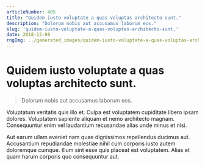 ```yaml
---
articleNumber: 485
title: "Quidem iusto voluptate a quas voluptas architecto sunt."
description: "Dolorum nobis aut accusamus laborum eos."
slug: 'quidem-iusto-voluptate-a-quas-voluptas-architecto-sunt.'
date: 2018-12-08
rngImg: ../generated_images/quidem-iusto-voluptate-a-quas-voluptas-architecto-sunt..jpg
---
```


# Quidem iusto voluptate a quas voluptas architecto sunt.

> Dolorum nobis aut accusamus laborum eos.

Voluptatum veritatis quis illo et. Culpa est voluptatem cupiditate libero ipsam dolores. Voluptatem sapiente aliquam et nemo architecto magnam. Consequuntur enim vel laudantium recusandae alias unde minus et nisi.
 Aut earum ullam eveniet nam quae dignissimos repellendus ducimus aut. Accusantium repudiandae molestiae nihil cum corporis iusto autem doloremque cumque. Illum sint esse quis placeat est voluptatem. Alias et quam harum corporis quo consequuntur aut.
